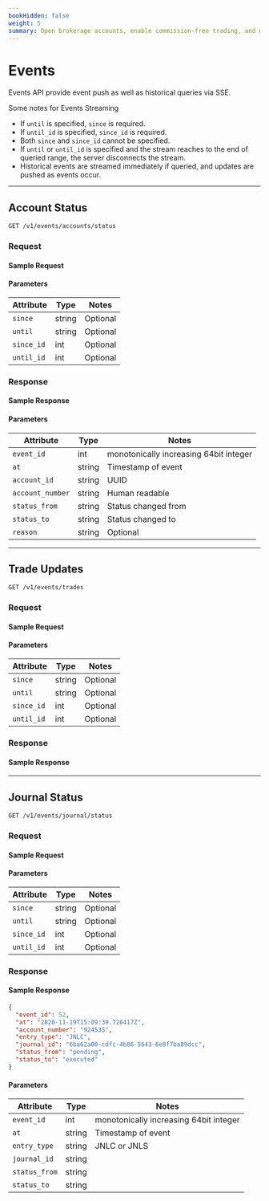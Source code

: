 ```yaml
---
bookHidden: false
weight: 5
summary: Open brokerage accounts, enable commission-free trading, and manage the ongoing user experience with Alpaca Broker API
---
```


# Events

Events API provide event push as well as historical queries via SSE.

Some notes for Events Streaming

- If `until` is specified, `since` is required.
- If `until_id` is specified, `since_id` is required.
- Both `since` and `since_id` cannot be specified.
- If `until` or `until_id` is specified and the stream reaches to the end of queried range, the server disconnects the stream.
- Historical events are streamed immediately if queried, and updates are pushed as events occur.

---

## **Account Status**

`GET /v1/events/accounts/status`

### Request

#### Sample Request

#### Parameters

| Attribute  | Type   | Notes    |
| ---------- | ------ | -------- |
| `since`    | string | Optional |
| `until`    | string | Optional |
| `since_id` | int    | Optional |
| `until_id` | int    | Optional |

### Response

#### Sample Response

#### Parameters

| Attribute        | Type   | Notes                                  |
| ---------------- | ------ | -------------------------------------- |
| `event_id`       | int    | monotonically increasing 64bit integer |
| `at`             | string | Timestamp of event                     |
| `account_id`     | string | UUID                                   |
| `account_number` | string | Human readable                         |
| `status_from`    | string | Status changed from                    |
| `status_to`      | string | Status changed to                      |
| `reason`         | string | Optional                               |

---

## **Trade Updates**

`GET /v1/events/trades`

### Request

#### Sample Request

#### Parameters

| Attribute  | Type   | Notes    |
| ---------- | ------ | -------- |
| `since`    | string | Optional |
| `until`    | string | Optional |
| `since_id` | int    | Optional |
| `until_id` | int    | Optional |

### Response

#### Sample Response

---

## **Journal Status**

`GET /v1/events/journal/status`

### Request

#### Sample Request

#### Parameters

| Attribute  | Type   | Notes    |
| ---------- | ------ | -------- |
| `since`    | string | Optional |
| `until`    | string | Optional |
| `since_id` | int    | Optional |
| `until_id` | int    | Optional |

### Response

#### Sample Response

```json
{
  "event_id": 52,
  "at": "2020-11-19T15:09:39.726417Z",
  "account_number": "924535",
  "entry_type": "JNLC",
  "journal_id": "6ba62a00-cdfc-4b86-5643-6e8f7ba89dcc",
  "status_from": "pending",
  "status_to": "executed"
}
```

#### Parameters

| Attribute     | Type   | Notes                                  |
| ------------- | ------ | -------------------------------------- |
| `event_id`    | int    | monotonically increasing 64bit integer |
| `at`          | string | Timestamp of event                     |
| `entry_type`  | string | JNLC or JNLS                           |
| `journal_id`  | string |                                        |
| `status_from` | string |                                        |
| `status_to`   | string |                                        |

&nbsp;
